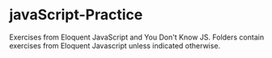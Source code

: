 # javaScript-Practice
Exercises from Eloquent JavaScript and You Don't Know JS.
Folders contain exercises from Eloquent Javascript unless 
indicated otherwise.

